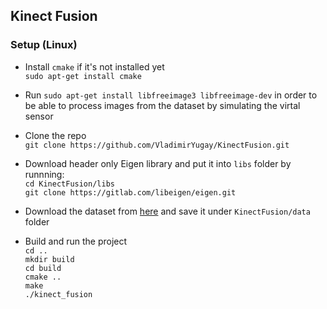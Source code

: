 ## Kinect Fusion 

### Setup (Linux)
* Install `cmake` if it's not installed yet\
`sudo apt-get install cmake` 

* Run ```sudo apt-get install libfreeimage3 libfreeimage-dev``` in order to be able to process images from the dataset by simulating the virtal sensor  

* Clone the repo\
`git clone https://github.com/VladimirYugay/KinectFusion.git`

* Download header only Eigen library and put it into `libs` folder by runnning:\
`cd KinectFusion/libs`\
`git clone https://gitlab.com/libeigen/eigen.git`

* Download the dataset from [here](/home/vladimir/university/3d_scanning_and_motion_capture/3DSaMC/data/exercise_1_data) and save it under `KinectFusion/data` folder 

* Build and run the project \
`cd ..`\
`mkdir build`\
`cd build`\
`cmake .. `\
`make`\
`./kinect_fusion`
